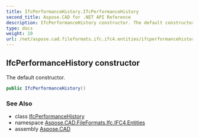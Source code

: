 ```yaml
---
title: IfcPerformanceHistory.IfcPerformanceHistory
second_title: Aspose.CAD for .NET API Reference
description: IfcPerformanceHistory constructor. The default constructor
type: docs
weight: 10
url: /net/aspose.cad.fileformats.ifc.ifc4.entities/ifcperformancehistory/ifcperformancehistory/
---
```

## IfcPerformanceHistory constructor

The default constructor.

```csharp
public IfcPerformanceHistory()
```

### See Also

* class [IfcPerformanceHistory](../)
* namespace [Aspose.CAD.FileFormats.Ifc.IFC4.Entities](../../ifcperformancehistory/)
* assembly [Aspose.CAD](../../../)


